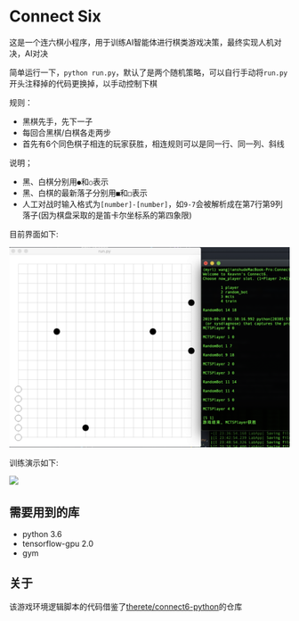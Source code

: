# Connect Six

这是一个连六棋小程序，用于训练AI智能体进行棋类游戏决策，最终实现人机对决，AI对决

简单运行一下，`python run.py`，默认了是两个随机策略，可以自行手动将`run.py`开头注释掉的代码更换掉，以手动控制下棋

规则：
- 黑棋先手，先下一子
- 每回合黑棋/白棋各走两步
- 首先有6个同色棋子相连的玩家获胜，相连规则可以是同一行、同一列、斜线

说明；
- 黑、白棋分别用`●`和`○`表示
- 黑、白棋的最新落子分别用`■`和`□`表示
- 人工对战时输入格式为`[number]-[number]`，如`9-7`会被解析成在第7行第9列落子(因为棋盘采取的是笛卡尔坐标系的第四象限)

目前界面如下:

![](./imgs/sample.png)

训练演示如下:

![](./imgs/train_sample.png)

## 需要用到的库

- python 3.6
- tensorflow-gpu 2.0
- gym

## 关于

该游戏环境逻辑脚本的代码借鉴了[therete/connect6-python](https://github.com/therne/connect6-python)的仓库